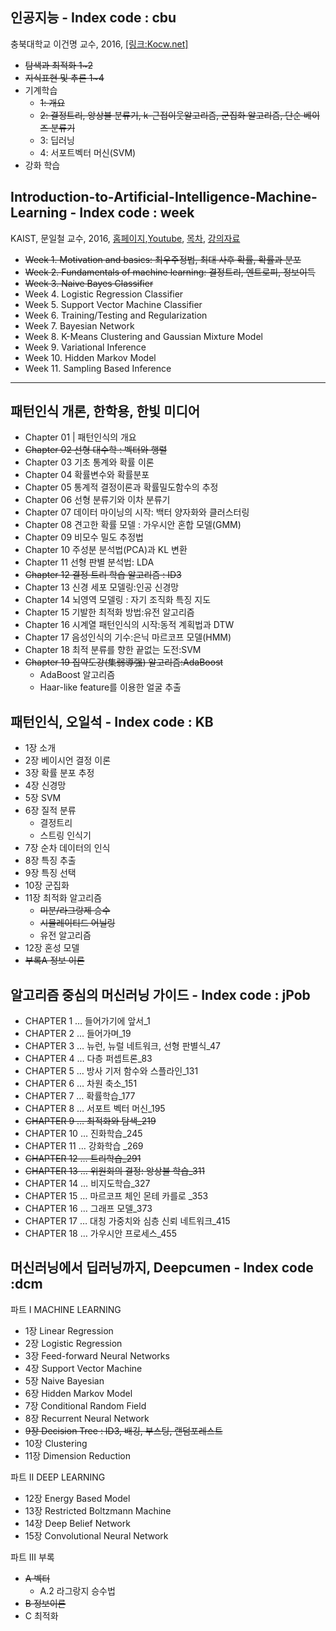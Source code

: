 






## 인공지능 - Index code : cbu 
충북대학교 이건명 교수, 2016, [[링크:Kocw.net]](http://www.kocw.net/home/cview.do?lid=79a36e94d86a2ddc)
- <del>탐색과 최적화 1~2</del>
- <del>지식표현 및 추론 1~4</del>
- 기계학습
    - <del>1: 개요</del>
    - <del> 2: 결정트리, 앙상블 분류기, k-근접이웃알고리즘, 군집화 알고리즘, 단순 베이즈 분류기</del>
    - 3: 딥러닝
    - 4: 서포트벡터 머신(SVM)
- 강화 학습

## Introduction-to-Artificial-Intelligence-Machine-Learning - Index code : week
KAIST, 문일철 교수, 2016, [홈페이지](http://seslab.kaist.ac.kr/xe2/page_GBex27),[Youtube](https://www.youtube.com/watch?v=t6S7ekXz3aY&list=PLt9QR0WkC4WVszuogbmIIHIIQ2RMI78RC), [목차](https://1drv.ms/w/s!AkdMyVHUt0botUsxidvyzNvPVM0G), [강의자료](https://github.com/aailabkaist/Introduction-to-Artificial-Intelligence-Machine-Learning)

* <del>Week 1. Motivation and basics: 최우주정법, 최대 사후 확률, 확률과 분포 </del>
* <del>Week 2. Fundamentals of machine learning: 결정트리, 엔트로피, 정보이득</del>
* <del>Week 3. Naive Bayes Classifier</del>
* Week 4. Logistic Regression Classifier
* Week 5. Support Vector Machine Classifier
* Week 6. Training/Testing and Regularization
* Week 7. Bayesian Network
* Week 8. K-Means Clustering and Gaussian Mixture Model
* Week 9. Variational Inference
* Week 10. Hidden Markov Model
* Week 11. Sampling Based Inference

---

## 패턴인식 개론, 한학용, 한빛 미디어 
* Chapter 01 | 패턴인식의 개요 
* <del>Chapter 02 선형 대수학 : 벡터와 행렬 </del>
* Chapter 03 기초 통계와 확률 이론 
* Chapter 04 확률변수와 확률분포 
* Chapter 05 통계적 결정이론과 확률밀도함수의 추정 
* Chapter 06 선형 분류기와 이차 분류기 
* Chapter 07 데이터 마이닝의 시작: 백터 양자화와 클러스터링
* Chapter 08 견고한 확률 모델 : 가우시안 혼합 모델(GMM) 
* Chapter 09 비모수 밀도 추정법 
* Chapter 10 주성분 분석법(PCA)과 KL 변환 
* Chapter 11 선형 판별 분석법: LDA 
* <del>Chapter 12 결정 트리 학습 알고리즘 : ID3 </del>
* Chapter 13 신경 세포 모델링:인공 신경망 
* Chapter 14 뇌영역 모델링 : 자기 조직화 특징 지도 
* Chapter 15 기발한 최적화 방법:유전 알고리즘 
* Chapter 16 시계열 패턴인식의 시작:동적 계획법과 DTW 
* Chapter 17 음성인식의 기수:은닉 마르코프 모델(HMM) 
* Chapter 18 최적 분류를 향한 끝없는 도전:SVM 
* <del>Chapter 19 집약도강(集弱導强) 알고리즘:AdaBoost </del>
    * AdaBoost 알고리즘 
    * Haar-like feature를 이용한 얼굴 추출 

## 패턴인식, 오일석 - Index code : KB
* 1장 소개 
* 2장 베이시언 결정 이론 
* 3장 확률 분포 추정 
* 4장 신경망 
* 5장 SVM 
* 6장 질적 분류 
    * 결정트리 
    * 스트링 인식기
* 7장 순차 데이터의 인식 
* 8장 특징 추출 
* 9장 특징 선택 
* 10장 군집화 
* 11장 최적화 알고리즘 
    * <del>미분/라그랑제 승수<del>
    * <del>시뮬레이티드 어닐링<del>
    * 유전 알고리즘 
* 12장 혼성 모델 
* <del>부록A 정보 이론</del> 

## 알고리즘 중심의 머신러닝 가이드 - Index code : jPob
* CHAPTER 1 … 들어가기에 앞서_1 
* CHAPTER 2 … 들어가며_19 
* CHAPTER 3 … 뉴런, 뉴럴 네트워크, 선형 판별식_47 
* CHAPTER 4 … 다층 퍼셉트론_83 
* CHAPTER 5 … 방사 기저 함수와 스플라인_131 
* CHAPTER 6 … 차원 축소_151 
* CHAPTER 7 … 확률학습_177 
* CHAPTER 8 … 서포트 벡터 머신_195 
* <del>CHAPTER 9 … 최적화와 탐색_219 </del>
* CHAPTER 10 … 진화학습_245 
* CHAPTER 11 … 강화학습 _269 
* <del>CHAPTER 12 … 트리학습_291 </del>
* <del>CHAPTER 13 … 위원회의 결정: 앙상블 학습_311 </del>
* CHAPTER 14 … 비지도학습_327 
* CHAPTER 15 … 마르코프 체인 몬테 카를로 _353 
* CHAPTER 16 … 그래프 모델_373 
* CHAPTER 17 … 대칭 가중치와 심층 신뢰 네트워크_415 
* CHAPTER 18 … 가우시안 프로세스_455 


## 머신러닝에서 딥러닝까지, Deepcumen - Index code :dcm
파트 I MACHINE LEARNING 
* 1장 Linear Regression 
* 2장 Logistic Regression 
* 3장 Feed-forward Neural Networks 
* 4장 Support Vector Machine 
* 5장 Naive Bayesian 
* 6장 Hidden Markov Model 
* 7장 Conditional Random Field 
* 8장 Recurrent Neural Network 
* <del>9장 Decision Tree : ID3, 배깅, 부스팅, 랜덤포레스트</del>
* 10장 Clustering 
* 11장 Dimension Reduction 

파트 II DEEP LEARNING 
* 12장 Energy Based Model 
* 13장 Restricted Boltzmann Machine 
* 14장 Deep Belief Network 
* 15장 Convolutional Neural Network 

파트 III 부록 
* <del>A 벡터 </del>
    * A.2 라그랑지 승수법 
* <del>B 정보이론 </del>
* C 최적화
